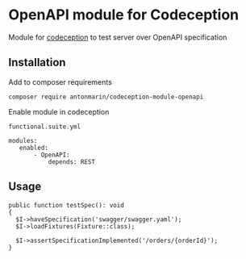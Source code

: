 # OpenAPI module for Codeception

Module for [codeception](https://codeception.com/) to test server over OpenAPI specification

## Installation

Add to composer requirements
```
composer require antonmarin/codeception-module-openapi
```
Enable module in codeception
```
functional.suite.yml

modules:
   enabled:
       - OpenAPI:
           depends: REST
```

## Usage

```
public function testSpec(): void
{
  $I->haveSpecification('swagger/swagger.yaml');
  $I->loadFixtures(Fixture::class);
  
  $I->assertSpecificationImplemented('/orders/{orderId}');
}
```
